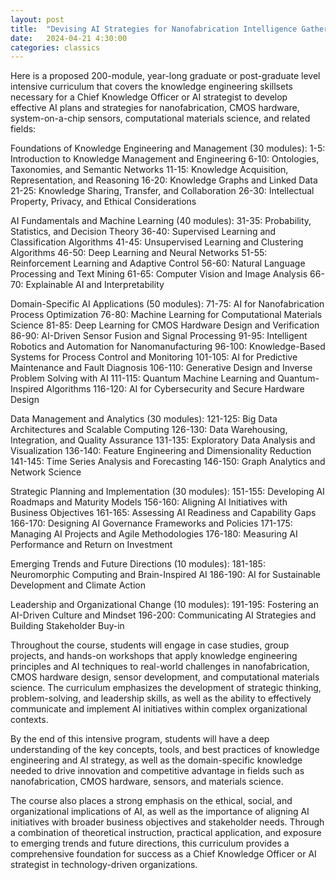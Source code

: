 ```yaml
---
layout: post
title:  "Devising AI Strategies for Nanofabrication Intelligence Gathering"
date:   2024-04-21 4:30:00
categories: classics
---
```


Here is a proposed 200-module, year-long graduate or post-graduate level intensive curriculum that covers the knowledge engineering skillsets necessary for a Chief Knowledge Officer or AI strategist to develop effective AI plans and strategies for nanofabrication, CMOS hardware, system-on-a-chip sensors, computational materials science, and related fields:

Foundations of Knowledge Engineering and Management (30 modules):
1-5: Introduction to Knowledge Management and Engineering
6-10: Ontologies, Taxonomies, and Semantic Networks
11-15: Knowledge Acquisition, Representation, and Reasoning
16-20: Knowledge Graphs and Linked Data
21-25: Knowledge Sharing, Transfer, and Collaboration
26-30: Intellectual Property, Privacy, and Ethical Considerations

AI Fundamentals and Machine Learning (40 modules):
31-35: Probability, Statistics, and Decision Theory
36-40: Supervised Learning and Classification Algorithms
41-45: Unsupervised Learning and Clustering Algorithms
46-50: Deep Learning and Neural Networks
51-55: Reinforcement Learning and Adaptive Control
56-60: Natural Language Processing and Text Mining
61-65: Computer Vision and Image Analysis
66-70: Explainable AI and Interpretability

Domain-Specific AI Applications (50 modules):
71-75: AI for Nanofabrication Process Optimization
76-80: Machine Learning for Computational Materials Science
81-85: Deep Learning for CMOS Hardware Design and Verification
86-90: AI-Driven Sensor Fusion and Signal Processing
91-95: Intelligent Robotics and Automation for Nanomanufacturing
96-100: Knowledge-Based Systems for Process Control and Monitoring
101-105: AI for Predictive Maintenance and Fault Diagnosis
106-110: Generative Design and Inverse Problem Solving with AI
111-115: Quantum Machine Learning and Quantum-Inspired Algorithms
116-120: AI for Cybersecurity and Secure Hardware Design

Data Management and Analytics (30 modules):
121-125: Big Data Architectures and Scalable Computing
126-130: Data Warehousing, Integration, and Quality Assurance
131-135: Exploratory Data Analysis and Visualization
136-140: Feature Engineering and Dimensionality Reduction
141-145: Time Series Analysis and Forecasting
146-150: Graph Analytics and Network Science

Strategic Planning and Implementation (30 modules):
151-155: Developing AI Roadmaps and Maturity Models
156-160: Aligning AI Initiatives with Business Objectives
161-165: Assessing AI Readiness and Capability Gaps
166-170: Designing AI Governance Frameworks and Policies
171-175: Managing AI Projects and Agile Methodologies
176-180: Measuring AI Performance and Return on Investment

Emerging Trends and Future Directions (10 modules):
181-185: Neuromorphic Computing and Brain-Inspired AI
186-190: AI for Sustainable Development and Climate Action

Leadership and Organizational Change (10 modules):
191-195: Fostering an AI-Driven Culture and Mindset
196-200: Communicating AI Strategies and Building Stakeholder Buy-in

Throughout the course, students will engage in case studies, group projects, and hands-on workshops that apply knowledge engineering principles and AI techniques to real-world challenges in nanofabrication, CMOS hardware design, sensor development, and computational materials science. The curriculum emphasizes the development of strategic thinking, problem-solving, and leadership skills, as well as the ability to effectively communicate and implement AI initiatives within complex organizational contexts.

By the end of this intensive program, students will have a deep understanding of the key concepts, tools, and best practices of knowledge engineering and AI strategy, as well as the domain-specific knowledge needed to drive innovation and competitive advantage in fields such as nanofabrication, CMOS hardware, sensors, and materials science.

The course also places a strong emphasis on the ethical, social, and organizational implications of AI, as well as the importance of aligning AI initiatives with broader business objectives and stakeholder needs. Through a combination of theoretical instruction, practical application, and exposure to emerging trends and future directions, this curriculum provides a comprehensive foundation for success as a Chief Knowledge Officer or AI strategist in technology-driven organizations.